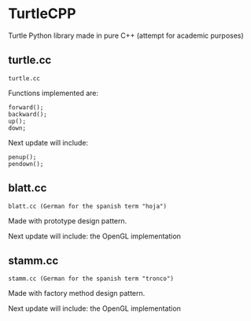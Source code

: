# TurtleCPP
Turtle Python library made in pure C++ (attempt for academic purposes)

## turtle.cc

    turtle.cc

Functions implemented are:
```
forward(); 
backward(); 
up(); 
down;
```
Next update will include:
```
penup(); 
pendown();
```
## blatt.cc

    blatt.cc (German for the spanish term "hoja")

Made with prototype design pattern.

Next update will include: the OpenGL implementation

## stamm.cc

    stamm.cc (German for the spanish term "tronco")

Made with factory method design pattern.

Next update will include: the OpenGL implementation
